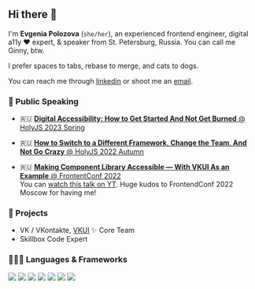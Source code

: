 ## Hi there 👋 

<!--
**eugpoloz/eugpoloz** is a ✨ _special_ ✨ repository because its `README.md` (this file) appears on your GitHub profile. -->

I'm **Evgenia Polozova** (`she/her`), an experienced frontend engineer, digital a11y ❤️ expert, & speaker from St. Petersburg, Russia. You can call me Ginny, btw.

I prefer spaces to tabs, rebase to merge, and cats to dogs.

You can reach me through [linkedin](https://www.linkedin.com/in/eugpoloz/?locale=en_US) or shoot me an [email](mailto:eugpoloz@gmail.com).

### 🖖 Public Speaking

- 🇷🇺 [**Digital Accessibility: How to Get Started And Not Get Burned** @ HolyJS 2023 Spring](https://holyjs.ru/en/talks/a852bfeb647a4ab2a6d8911e97d1ade8/)

- 🇷🇺 [**How to Switch to a Different Framework, Change the Team, And Not Go Crazy** @ HolyJS 2022 Autumn](https://holyjs.ru/en/talks/ee8e81cd942844da8cf341a826f927f8/)

- 🇷🇺 [**Making Component Library Accessible — With VKUI As an Example** @ FrontentConf 2022](https://frontendconf.ru/moscow/2022/abstracts/9363)
<br/>You can [watch this talk on YT](https://www.youtube.com/watch?v=0tUV8PVASnE). Huge kudos to FrontendConf 2022 Moscow for having me!

### 💅 Projects

- VK / VKontakte, [VKUI](https://github.com/VKCOM/vkui) ✨ Core Team
- Skillbox Code Expert

### 👩🏼‍💻 Languages & Frameworks

![](https://img.shields.io/badge/HTML-informational?style=flat&logo=HTML5&logoColor=white&color=bb69b4) ![](https://img.shields.io/badge/CSS-informational?style=flat&logo=CSS3&logoColor=white&color=bb69b4) ![](https://img.shields.io/badge/JavaScript-informational?style=flat&logo=JavaScript&logoColor=white&color=bb69b4) ![](https://img.shields.io/badge/Typescript-informational?style=flat&logo=Typescript&logoColor=white&color=bb69b4) ![](https://img.shields.io/badge/Angular-informational?style=flat&logo=Angular&logoColor=white&color=bb69b4) ![](https://img.shields.io/badge/(legacy)_AngularJS-informational?style=flat&logo=AngularJS&logoColor=white&color=bb69b4) ![](https://img.shields.io/badge/React-informational?style=flat&logo=React&logoColor=white&color=bb69b4) 
